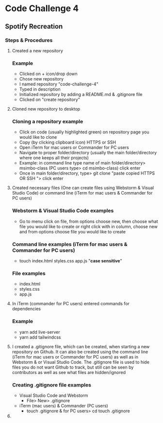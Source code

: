 # Code Challenge 4
## Spotify Recreation
### Steps & Procedures

1. Created a new repository
    ### Example
    * Clicked on + icon/drop down
    * Chose new repository
    * I named repository "code-challenge-4"
    * Typed in description
    * Initialized repository by adding a README.md & .gitignore file
    * Clicked on "create repository"


2. Cloned new repository to desktop
   ### Cloning a repository example
   * Click on code (usually highlighted green) on repository page you would like to clone
   * Copy (by clicking clipboard icon) HTTPS or SSH
   * Open iTerm for mac users or Commander for PC users
   * Navigate to proper folder/directory (usually the main folder/directory where one keeps all their projects)
   * Example: in command line type name of main folder/directory> msimbo-class (PC users type> cd msimbo-class) click enter
   * Once in main folder/directory, type> git clone "paste copied HTTPS OR SSH "> click enter
   

3. Created necessary files (One can create files using Webstorm & Visual Studio Code)
   or command line (iTerm for mac users & Commander for PC users)

   ### Webstorm & Visual Studio Code examples
   * Go to menu click on file, from options choose new, then choose what file you would like to create
     or right click with in column, choose new and from options choose file you would like to create

   ### Command line examples (iTerm for mac users & Commander for PC users)
   * touch  index.html  styles.css  app.js  "**case sensitive**"

   ### File examples
   * index.html
   * styles.css
   * app.js


4. In iTerm (commander for PC users) entered commands for dependencies
   ### Example
   * yarn add live-server
   * yarn add tailwindcss

5. I created a .gitignore file, which can be created, when starting a new repository on Github. It can also be created using the command line (iTerm for mac users or Commander for PC users) as well as in Webstorm & or Visual Studio Code. The .gitignore file is used to hide files you do not want Github to track, but still can be seen by contributors as well as see what files are hidden/ignored
   ### Creating .gitignore file examples
   * Visual Studio Code and Webstorm
      * File> New> .gitignore
   * iTerm (mac users) & Commander (PC users)
      * touch .gitignore & for PC users> cd touch .gitignore

6. 

   